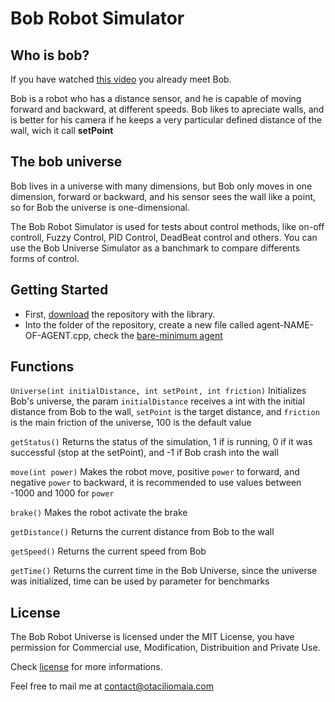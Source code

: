 # Bob Robot Simulator

## Who is bob?

If you have watched [this video](https://www.youtube.com/watch?v=7BDjZYGHupE&t=115s) you already meet Bob.

Bob is a robot who has a distance sensor, and he is capable of moving forward and backward, at different speeds. Bob likes to apreciate walls, and is better for his camera if he keeps a very particular defined distance of the wall, wich it call **setPoint**

## The bob universe

Bob lives in a universe with many dimensions, but Bob only moves in one dimension, forward or backward, and his sensor sees the wall like a point, so for Bob the universe is one-dimensional.

The Bob Robot Simulator is used for tests about control methods, like on-off controll, Fuzzy Control, PID Control, DeadBeat control and others. You can use the Bob Universe Simulator as a banchmark to compare differents forms of control.

## Getting Started

- First, [download](https://github.com/OtacilioN/Bob-Robot-Simulator/archive/master.zip) the repository with the library. 
- Into the folder of the repository, create a new file called agent-NAME-OF-AGENT.cpp, check the [bare-minimum agent](https://github.com/OtacilioN/Bob-Robot-Simulator/blob/master/agent-bare-minimum.cpp)

## Functions

``Universe(int initialDistance, int setPoint, int friction)`` Initializes Bob's universe, the param ``initialDistance`` receives a int with the initial distance from Bob to the wall, ``setPoint`` is the target distance, and ``friction`` is the main friction of the universe, 100 is the default value

``getStatus()`` Returns the status of the simulation, 1 if is running, 0 if it was successful (stop at the setPoint), and -1 if Bob crash into the wall

``move(int power)`` Makes the robot move, positive ``power`` to forward, and negative ``power`` to backward, it is recommended to use values between -1000 and 1000 for ``power``

``brake()`` Makes the robot activate the brake

``getDistance()`` Returns the current distance from Bob to the wall

``getSpeed()`` Returns the current speed from Bob

``getTime()`` Returns the current time in the Bob Universe, since the universe was initialized, time can be used by parameter for benchmarks

## License

The Bob Robot Universe is licensed under the MIT License, you have permission for Commercial use, Modification, Distribuition and Private Use. 

Check [license](https://github.com/OtacilioN/Bob-Robot-Simulator/blob/master/LICENSE) for more informations.

Feel free to mail me at contact@otaciliomaia.com
